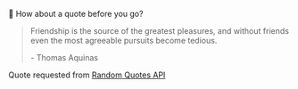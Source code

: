 📣 How about a quote before you go?

> Friendship is the source of the greatest pleasures, and without friends even the most agreeable pursuits become tedious.
>
> <p>- Thomas Aquinas</p>

Quote requested from [Random Quotes API](https://github.com/lukePeavey/quotable)

